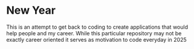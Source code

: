 # New Year 

This is an attempt to get back to coding to create applications that would help people and my career. While this particular repository may not be exactly career oriented it serves as motivation to code everyday in 2025